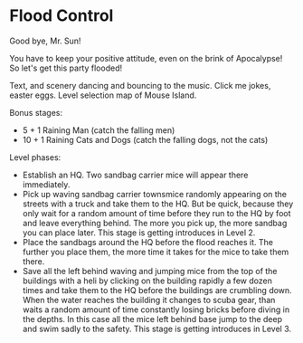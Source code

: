# Flood Control
Good bye, Mr. Sun!

You have to keep your positive attitude, even on the brink of Apocalypse! So let's get this party flooded!

Text, and scenery dancing and bouncing to the music. Click me jokes, easter eggs. Level selection map of Mouse Island.

Bonus stages:
* 5 + 1 Raining Man (catch the falling men)
* 10 + 1 Raining Cats and Dogs (catch the falling dogs, not the cats)

Level phases:
* Establish an HQ. Two sandbag carrier mice will appear there immediately.
* Pick up waving sandbag carrier townsmice randomly appearing on the streets with a truck and take them to the HQ. But be quick, because they only wait for a random amount of time before they run to the HQ by foot and leave everything behind. The more you pick up, the more sandbag you can place later. This stage is getting introduces in Level 2.
* Place the sandbags around the HQ before the flood reaches it. The further you place them, the more time it takes for the mice to take them there.
* Save all the left behind waving and jumping mice from the top of the buildings with a heli by clicking on the building rapidly a few dozen times and take them to the HQ before the buildings are crumbling down. When the water reaches the building it changes to scuba gear, than waits a random amount of time constantly losing bricks before diving in the depths. In this case all the mice left behind base jump to the deep and swim sadly to the safety. This stage is getting introduces in Level 3.
